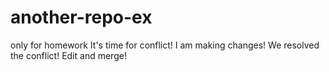 # another-repo-ex
only for homework
It's time for conflict!
I am making changes!
We resolved the conflict!
Edit and merge!
